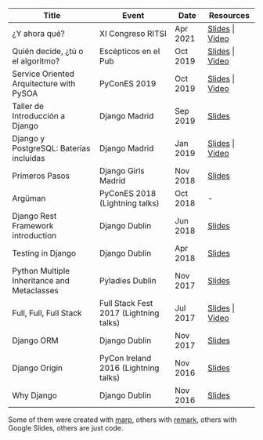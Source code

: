 | Title | Event | Date | Resources |
| --- | --- | --- | --- |
| ¿Y ahora qué? | XI Congreso RITSI | Apr 2021 | [Slides](https://docs.google.com/presentation/d/1_xuiYZQtU4NW3p9-P3SmGoMfQy_H9nbq57HWKKa2qsA/edit?usp=sharing) \| [Video](https://www.youtube.com/watch?v=LUhqEQdmOS8) |
| Quién decide, ¿tú o el algoritmo? | Escépticos en el Pub | Oct 2019 | [Slides](https://docs.google.com/presentation/d/1mMjXUGgr0W6J02LcrXxQwTIFhEZ9_c0CiofDNGtdnLg/edit) \| [Video](https://www.youtube.com/watch?v=nAJ7pk1Sw_c) |
| Service Oriented Arquitecture with PySOA | PyConES 2019 | Oct 2019 | [Slides](https://docs.google.com/presentation/d/1E_MoEvkJ_gZzGhlS4NjN6juil56PR2fGfWL_J8XTcwo/edit) \| [Video](https://www.youtube.com/watch?v=aOtk4ga3Du8) |
| Taller de Introducción a Django | Django Madrid | Sep 2019 | [Slides](https://djangomadrid.github.io/workshop/) |
| Django y PostgreSQL: Baterías incluídas | Django Madrid | Jan 2019 | [Slides](http://jorgebg.com/talks/django-postgresql) \| [Video](https://www.youtube.com/watch?v=cfxeEW2XrQc) |
| Primeros Pasos | Django Girls Madrid | Nov 2018 | [Slides](https://docs.google.com/presentation/d/18SU0y_CyTxitTG6c0tnQB40uL7gl1Vl4flgTIBXVnaE/edit?usp=sharing) |
| Argüman | PyConES 2018 (Lightning talks) | Oct 2018 | - |
| Django Rest Framework introduction | Django Dublin | Jun 2018 | [Slides](https://github.com/jorgebg/talks/blob/master/drf-intro/) |
| Testing in Django | Django Dublin | Apr 2018 | [Slides](https://github.com/jorgebg/talks/blob/master/testing-in-django/) |
| Python Multiple Inheritance and Metaclasses | Pyladies Dublin | Nov 2017 | [Slides](https://github.com/jorgebg/talks/blob/master/python-multiple-inheritance-and-metaclasses/) |
| Full, Full, Full Stack | Full Stack Fest 2017 (Lightning talks) | Jul 2017 | [Slides](https://docs.google.com/presentation/d/1Z1uAI6Ckl_UjJUs12ioJ6HhhAo4z7BXPkDzcQ_bSk_0/edit?usp=sharing) \| [Video](https://youtu.be/q9ABoIOVO-c?t=574) |
| Django ORM | Django Dublin | Nov 2017 | [Slides](https://github.com/jorgebg/talks/blob/master/django-orm-sql/) |
| Django Origin | PyCon Ireland 2016 (Lightning talks) | Nov 2016 | [Slides](http://jorgebg.com/talks/django-origin/slides.pdf) |
| Why Django | Django Dublin | Nov 2016 | [Slides](http://jorgebg.com/talks/why-django/slides.pdf) |


Some of them were created with [marp](https://yhatt.github.io/marp/), others with [remark](https://remarkjs.com), others with Google Slides, others are just code.
